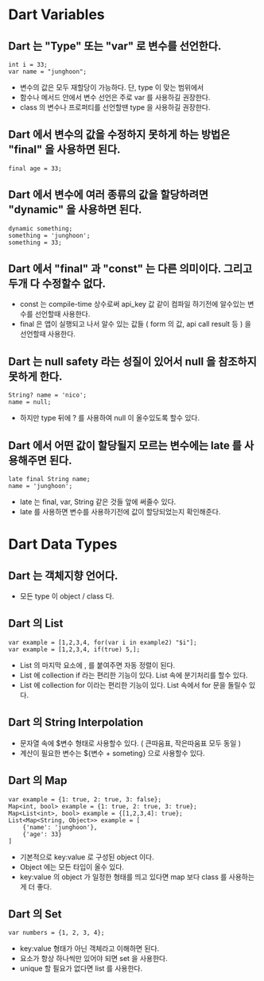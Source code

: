 # Dart Variables

## Dart 는 "Type" 또는 "var" 로 변수를 선언한다.

    int i = 33;
    var name = "junghoon";

- 변수의 값은 모두 재할당이 가능하다. 단, type 이 맞는 범위에서
- 함수나 메서드 안에서 변수 선언은 주로 var 를 사용하길 권장한다.
- class 의 변수나 프로퍼티를 선언할땐 type 을 사용하길 권장한다.

## Dart 에서 변수의 값을 수정하지 못하게 하는 방법은 "final" 을 사용하면 된다.

    final age = 33;

## Dart 에서 변수에 여러 종류의 값을 할당하려면 "dynamic" 을 사용하면 된다.

    dynamic something;
    something = 'junghoon';
    something = 33;

## Dart 에서 "final" 과 "const" 는 다른 의미이다. 그리고 두개 다 수정할수 없다.

- const 는 compile-time 상수로써 api_key 값 같이 컴파일 하기전에 알수있는 변수를 선언할때 사용한다.
- final 은 앱이 실행되고 나서 알수 있는 값들 ( form 의 값, api call result 등 ) 을 선언할때 사용한다.

## Dart 는 null safety 라는 성질이 있어서 null 을 참조하지 못하게 한다.

    String? name = 'nico';
    name = null;

- 하지만 type 뒤에 ? 를 사용하여 null 이 올수있도록 할수 있다.

## Dart 에서 어떤 값이 할당될지 모르는 변수에는 late 를 사용해주면 된다.

    late final String name;
    name = 'junghoon';

- late 는 final, var, String 같은 것들 앞에 써줄수 있다.
- late 를 사용하면 변수를 사용하기전에 값이 할당되었는지 확인해준다.

# Dart Data Types

## Dart 는 객체지향 언어다.

- 모든 type 이 object / class 다.

## Dart 의 List

    var example = [1,2,3,4, for(var i in example2) "$i"];
    var example = [1,2,3,4, if(true) 5,];

- List 의 마지막 요소에 , 를 붙여주면 자동 정렬이 된다.
- List 에 collection if 라는 편리한 기능이 있다. List 속에 분기처리를 할수 있다.
- List 에 collection for 이라는 편리한 기능이 있다. List 속에서 for 문을 돌릴수 있다.

## Dart 의 String Interpolation

- 문자열 속에 $변수 형태로 사용할수 있다. ( 큰따움표, 작은따움표 모두 동일 )
- 계산이 필요한 변수는 ${변수 + someting} 으로 사용할수 있다.

## Dart 의 Map

    var example = {1: true, 2: true, 3: false};
    Map<int, bool> example = {1: true, 2: true, 3: true};
    Map<List<int>, bool> example = {[1,2,3,4]: true};
    List<Map<String, Object>> example = [
        {'name': 'junghoon'},
        {'age': 33}
    ]

- 기본적으로 key:value 로 구성된 object 이다.
- Object 에는 모든 타입이 올수 있다.
- key:value 의 object 가 일정한 형태를 띄고 있다면 map 보다 class 를 사용하는게 더 좋다.

## Dart 의 Set

    var numbers = {1, 2, 3, 4};

- key:value 형태가 아닌 객체라고 이해하면 된다.
- 요소가 항상 하나씩만 있어야 되면 set 을 사용한다.
- unique 할 필요가 없다면 list 를 사용한다.
